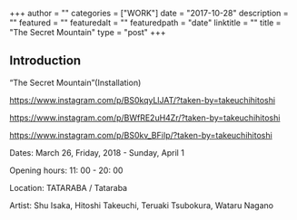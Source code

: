 +++
author = ""
categories = ["WORK"]
date = "2017-10-28"
description = ""
featured = ""
featuredalt = ""
featuredpath = "date"
linktitle = ""
title = "The Secret Mountain"
type = "post"
+++

## Introduction

“The Secret Mountain”(Installation)

https://www.instagram.com/p/BS0kqyLlJAT/?taken-by=takeuchihitoshi

https://www.instagram.com/p/BWfRE2uH4Zr/?taken-by=takeuchihitoshi

https://www.instagram.com/p/BS0kv_BFiIp/?taken-by=takeuchihitoshi

Dates: March 26, Friday, 2018 - Sunday, April 1

Opening hours: 11: 00 - 20: 00

Location: TATARABA / Tataraba

Artist: Shu Isaka, Hitoshi Takeuchi, Teruaki Tsubokura, Wataru Nagano
